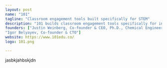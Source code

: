 ```yaml
---
layout: post
name: "101"
tagline: "Classroom engagement tools built specifically for STEM"
description: "101 builds classroom engagement tools specifically for introductory college STEM courses. Unlike existing tools that rely on generic multiple choice questions, we invent subject-specific modules with novel ways for students to learn and interact with math and science problems."
founders: ["Justin Weinberg, Co-founder & CEO, Ph.D., Chemical Engineering, 2018",
"Igor Belyayev, Co-founder & CTO"]
website: https://www.101edu.co/
logo: 101.png

---
```

jasbkjahbskjdn